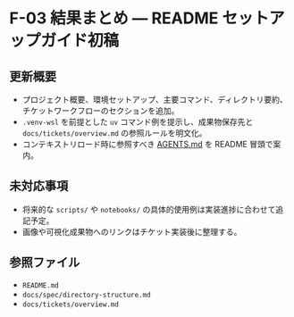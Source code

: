 # F-03 結果まとめ — README セットアップガイド初稿

## 更新概要
- プロジェクト概要、環境セットアップ、主要コマンド、ディレクトリ要約、チケットワークフローのセクションを追加。
- `.venv-wsl` を前提とした `uv` コマンド例を提示し、成果物保存先と `docs/tickets/overview.md` の参照ルールを明文化。
- コンテキストリロード時に参照すべき [AGENTS.md](../../AGENTS.md) を README 冒頭で案内。

## 未対応事項
- 将来的な `scripts/` や `notebooks/` の具体的使用例は実装進捗に合わせて追記予定。
- 画像や可視化成果物へのリンクはチケット実装後に整理する。

## 参照ファイル
- `README.md`
- `docs/spec/directory-structure.md`
- `docs/tickets/overview.md`
